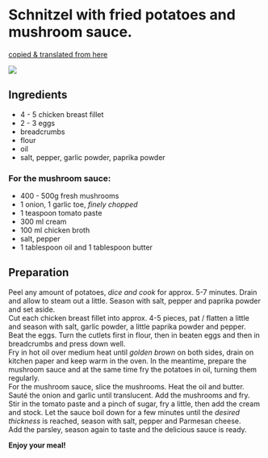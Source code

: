 # Schnitzel with fried potatoes and mushroom sauce.
[copied & translated from here](https://slava.com.de/?p=9655)



![](https://i3-img.kabeleins.de/pis/ezone/3075qgELB38wdEB0AB1fHPDQCtTDCJ4UYl_Ic-IXCoYylZ0mXbP3Z8_B4JBo6LCimhDa22AtrTM8DB_M9Sv_IykKFmbkSF02Wdiff9dGoKrshYSIgn1V1wtqZFyOs9xOKxwBJDXeOtqwwy0TFuVleTtfF2CqhNQl6meVZGmpqsWKvAXLbB0t17HTJrv1aMhkExYdenddxIRVciDd71NHzd3aHBnKludMQK2dc-oKnZD2-uMANTLMGBqQMtrUHRiB5A/profile:mag-996x562)
## **Ingredients**

- 4 - 5 chicken breast fillet
- 2 - 3 eggs
- breadcrumbs
- flour
- oil
- salt, pepper, garlic powder, paprika powder

### **For the mushroom sauce**:

- 400 - 500g fresh mushrooms
- 1 onion, 1 garlic toe, *finely chopped*
- 1 teaspoon tomato paste
- 300 ml cream
- 100 ml chicken broth
- salt, pepper
- 1 tablespoon oil and 1 tablespoon butter


## **Preparation**

Peel any amount of potatoes, *dice and cook* for approx. 5-7 minutes. Drain and allow to steam out a little. Season with salt, pepper and paprika powder and set aside.\
 Cut each chicken breast fillet into approx. 4-5 pieces, pat / flatten a little and season with salt, garlic powder, a little paprika powder and pepper. Beat the eggs. Turn the cutlets first in flour, then in beaten eggs and then in breadcrumbs and press down well.\
  Fry in hot oil over medium heat until *golden brown* on both sides, drain on kitchen paper and keep warm in the oven. In the meantime, prepare the mushroom sauce and at the same time fry the potatoes in oil, turning them regularly.\
   For the mushroom sauce, slice the mushrooms. Heat the oil and butter. Sauté the onion and garlic until translucent. Add the mushrooms and fry. Stir in the tomato paste and a pinch of sugar, fry a little, then add the cream and stock. Let the sauce boil down for a few minutes until the *desired thickness* is reached, season with salt, pepper and Parmesan cheese.\
    Add the parsley, season again to taste and the delicious sauce is ready.

**Enjoy your meal!**

